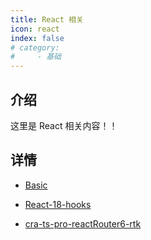 ```yaml
---
title: React 相关
icon: react
index: false
# category:
#     - 基础
---
```


## 介绍

这里是 React 相关内容！！

## 详情

-   [Basic](react-basic.md)

-   [React-18-hooks](React18-hooks学习指南.md)

-   [cra-ts-pro-reactRouter6-rtk](cra-ts-pro-reactRouter6-rtk.md)
